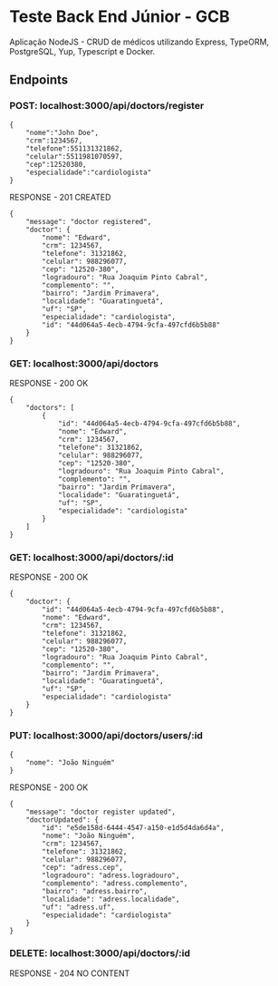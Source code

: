 # Teste Back End Júnior - GCB

Aplicação NodeJS - CRUD de médicos utilizando Express, TypeORM, PostgreSQL, Yup, Typescript e Docker.

## Endpoints

### POST: localhost:3000/api/doctors/register

```
{
    "nome":"John Doe",
    "crm":1234567,
    "telefone":551131321862,
    "celular":5511981070597,
    "cep":12520380,
    "especialidade":"cardiologista"
}
```

RESPONSE - 201 CREATED

```
{
    "message": "doctor registered",
    "doctor": {
        "nome": "Edward",
        "crm": 1234567,
        "telefone": 31321862,
        "celular": 988296077,
        "cep": "12520-380",
        "logradouro": "Rua Joaquim Pinto Cabral",
        "complemento": "",
        "bairro": "Jardim Primavera",
        "localidade": "Guaratinguetá",
        "uf": "SP",
        "especialidade": "cardiologista",
        "id": "44d064a5-4ecb-4794-9cfa-497cfd6b5b88"
    }
}
```

### GET: localhost:3000/api/doctors

RESPONSE - 200 OK

```
{
    "doctors": [
        {
            "id": "44d064a5-4ecb-4794-9cfa-497cfd6b5b88",
            "nome": "Edward",
            "crm": 1234567,
            "telefone": 31321862,
            "celular": 988296077,
            "cep": "12520-380",
            "logradouro": "Rua Joaquim Pinto Cabral",
            "complemento": "",
            "bairro": "Jardim Primavera",
            "localidade": "Guaratinguetá",
            "uf": "SP",
            "especialidade": "cardiologista"
        }
    ]
}
```

### GET: localhost:3000/api/doctors/:id

RESPONSE - 200 OK

```
{
    "doctor": {
        "id": "44d064a5-4ecb-4794-9cfa-497cfd6b5b88",
        "nome": "Edward",
        "crm": 1234567,
        "telefone": 31321862,
        "celular": 988296077,
        "cep": "12520-380",
        "logradouro": "Rua Joaquim Pinto Cabral",
        "complemento": "",
        "bairro": "Jardim Primavera",
        "localidade": "Guaratinguetá",
        "uf": "SP",
        "especialidade": "cardiologista"
    }
}
```

### PUT: localhost:3000/api/doctors/users/:id

```
{
    "nome": "João Ninguém"
}
```

RESPONSE - 200 OK

```
{
    "message": "doctor register updated",
    "doctorUpdated": {
        "id": "e5de158d-6444-4547-a150-e1d5d4da6d4a",
        "nome": "João Ninguém",
        "crm": 1234567,
        "telefone": 31321862,
        "celular": 988296077,
        "cep": "adress.cep",
        "logradouro": "adress.logradouro",
        "complemento": "adress.complemento",
        "bairro": "adress.bairro",
        "localidade": "adress.localidade",
        "uf": "adress.uf",
        "especialidade": "cardiologista"
    }
}
```

### DELETE: localhost:3000/api/doctors/:id

RESPONSE - 204 NO CONTENT
